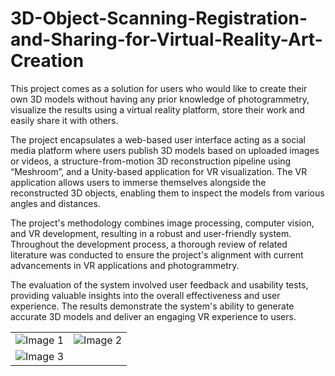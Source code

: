# 3D-Object-Scanning-Registration-and-Sharing-for-Virtual-Reality-Art-Creation

This project comes as a solution for users who would like to create their own 3D models without having any prior knowledge of photogrammetry, visualize the results using a virtual reality platform, store their work and easily share it with others.

The project encapsulates a web-based user interface acting as a social media platform where users publish 3D models based on uploaded images or videos, a structure-from-motion 3D reconstruction pipeline using “Meshroom”, and a Unity-based application for VR visualization. The VR application allows users to immerse themselves alongside the reconstructed 3D objects, enabling them to inspect the models from various angles and distances.

The project's methodology combines image processing, computer vision, and VR development, resulting in a robust and user-friendly system. Throughout the development process, a thorough review of related literature was conducted to ensure the project's alignment with current advancements in VR applications and photogrammetry.

The evaluation of the system involved user feedback and usability tests, providing valuable insights into the overall effectiveness and user experience. The results demonstrate the system's ability to generate accurate 3D models and deliver an engaging VR experience to users.

<table>
  <tr>
    <td>
      <img src="https://github.com/andreibunea99/MSc-Final-Project/assets/56512139/c0a13c05-8a82-4694-bb0e-3449b4f988b6" alt="Image 1">
    </td>
    <td>
      <img src="https://github.com/andreibunea99/MSc-Final-Project/assets/56512139/6472f15b-a9fa-4ad4-a321-cf1011886bac" alt="Image 2">
    </td>
  </tr>
  <tr>
    <td colspan="2">
      <img src="https://github.com/andreibunea99/MSc-Final-Project/assets/56512139/e0ddd1fb-a3a9-4b16-8179-d4605b436be1" alt="Image 3">
    </td>
  </tr>
</table>



